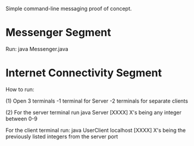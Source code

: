 Simple command-line messaging proof of concept.

# Messenger Segment
Run:
java Messenger.java

# Internet Connectivity Segment
How to run:

(1) Open 3 terminals
-1 terminal for Server
-2 terminals for separate clients

(2) For the server terminal
run 
java Server [XXXX]
X's being any integer between 0-9

For the client terminal
run:
java UserClient localhost [XXXX]
X's being the previously listed integers from the server port
